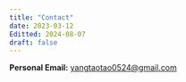 ```yaml
---
title: "Contact"
date: 2023-03-12
Editted: 2024-08-07
draft: false
---
```

**Personal Email:** [yangtaotao0524@gmail.com](mailto:yangtaotao0524@gmail.com)

